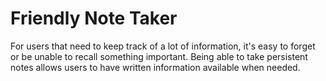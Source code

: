 # Friendly Note Taker
For users that need to keep track of a lot of information, it's easy to forget or be unable to recall something important. Being able to take persistent notes allows users to have written information available when needed.